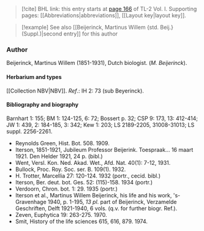 > [!cite] BHL link: this entry starts at [page 166](https://www.biodiversitylibrary.org/item/103414#page/214/mode/1up) of TL-2 Vol. I.
> Supporting pages: [[Abbreviations|abbreviations]], [[Layout key|layout key]].

> [!example] See also [[Beijerinck, Martinus Willem {std. Beij.} (Suppl.)|second entry]] for this author

### Author

Beijerinck, Martinus Willem (1851-1931), Dutch biologist. (*M. Beijerinck*).

#### Herbarium and types

[[Collection NBV|NBV]].
*Ref*.: IH 2: 73 (sub Beyerinck).

#### Bibliography and biography

Barnhart 1: 155; BM 1: 124-125, 6: 72; Bossert p. 32; CSP 9: 173, 13: 412-414; JW 1: 439, 2: 184-185, 3: 342; Kew 1: 203; LS 2189-2205, 31008-31013; LS suppl. 2256-2261.
- Reynolds Green, Hist. Bot. 508. 1909.
- Iterson, 1851-1921, Jubileum Professor Beijerink. Toespraak... 16 maart 1921. Den Helder 1921, 24 p. (bibl.)
- Went, Versl. Kon. Ned. Akad. Wet., Afd. Nat. 40(1): 7-12, 1931.
- Bullock, Proc. Roy. Soc. ser. B. 109(1). 1932.
- H. Trotter, Marcellia 27: 120-124. 1932 (portr., cecid. bibl.)
- Iterson, Ber. deut. bot. Ges. 52: (115)-158. 1934 (portr.)
- Verdoorn, Chron. bot. 1: 29. 1935 (portr.)
- Iterson et al., Martinus Willem Beijerinck, his life and his work, 's-Gravenhage 1940, p. 1-195, *13 pl*. part of Beijerinck, Verzamelde Geschriften, Delft 1921-1940, 6 vols. (q.v. for further biogr. Ref.).
- Zeven, Euphytica 19: 263-275. 1970.
- Smit, History of the life sciences 615, 616, 879. 1974.

